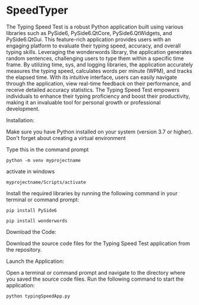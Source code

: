 # SpeedTyper

The Typing Speed Test is a robust Python application built using various libraries such as PySide6, PySide6.QtCore, PySide6.QtWidgets, and PySide6.QtGui. This feature-rich application provides users with an engaging platform to evaluate their typing speed, accuracy, and overall typing skills. Leveraging the wonderwords library, the application generates random sentences, challenging users to type them within a specific time frame. By utilizing time, sys, and logging libraries, the application accurately measures the typing speed, calculates words per minute (WPM), and tracks the elapsed time. With its intuitive interface, users can easily navigate through the application, view real-time feedback on their performance, and receive detailed accuracy statistics. The Typing Speed Test empowers individuals to enhance their typing proficiency and boost their productivity, making it an invaluable tool for personal growth or professional development.



Installation:

Make sure you have Python installed on your system (version 3.7 or higher).
Don't forget about creating a virtual environment

Type this in the command prompt 

```shell
python -m venv myprojectname
```

activate in windows 




```shell
myprojectname/Scripts/activate
```


Install the required libraries by running the following command in your terminal or command prompt:

```shell
pip install PySide6
```

```shell
pip install wonderwords
```

Download the Code:

Download the source code files for the Typing Speed Test application from the repository.


Launch the Application:

Open a terminal or command prompt and navigate to the directory where you saved the source code files.
Run the following command to start the application:
```shell
python typingSpeedApp.py
```
